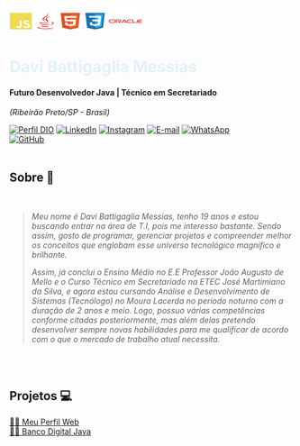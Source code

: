 <div style="display: inline_block"><br>
  <img align="center" alt="Davi-Js" height="30" width="40" src="https://raw.githubusercontent.com/devicons/devicon/master/icons/javascript/javascript-plain.svg">
  <img align="center" alt="Davi-JAVA" height="30" width="40" src="https://raw.githubusercontent.com/devicons/devicon/master/icons/java/java-plain.svg">
  <img align="center" alt="Davi-HTML" height="30" width="40" src="https://raw.githubusercontent.com/devicons/devicon/master/icons/html5/html5-original.svg">
  <img align="center" alt="Davi-CSS" height="30" width="40" src="https://raw.githubusercontent.com/devicons/devicon/master/icons/css3/css3-original.svg">
  <img align="center" alt="Davi-ORACLE" height="50" width="60" src="https://raw.githubusercontent.com/devicons/devicon/master/icons/oracle/oracle-original.svg">
</div>

<h1> 
  <a href="https://www.linkedin.com/in/davi-battigaglia-messias-80b266258/" style="color: #e1f2f7 !important; text-decoration: none; color: inherit;">
    <span>Davi Battigaglia Messias</span>
  </a>
</h1>

#### Futuro Desenvolvedor Java | Técnico em Secretariado
<i>(Ribeirão Preto/SP - Brasil)</i>

[![Perfil DIO](https://img.shields.io/badge/-DIO-6c4d75?style=for-the-badge&logo=gitbook&logoColor=white)]([https://www.dio.me/users/davibmessias11])
[![LinkedIn](https://img.shields.io/badge/Linkedin-%230077B5.svg?style=for-the-badge&logo=linkedin&logoColor=MidnightBlue)](https://www.linkedin.com/in/davi-battigaglia-messias-80b266258/)
[![Instagram](https://img.shields.io/badge/Instagram-%23E4405F.svg?style=for-the-badge&logo=instagram&logoColor=white)](https://www.instagram.com/davi.b.m/)
[![E-mail](https://img.shields.io/badge/Email-D14836?style=for-the-badge&logo=gmail&logoColor=white)](mailto:davibmessias11@outlook.com)
[![WhatsApp](https://img.shields.io/badge/WhatsApp-4f8f39?style=for-the-badge&logo=whatsapp&logoColor=green)](https://wa.me/55+16+981411724)  
[![GitHub](https://img.shields.io/badge/GitHub-322e33?style=for-the-badge&logo=github&logoColor=MidnightBlue)](https://github.com/Davi-bm)
<br />
<br />

## Sobre 👤
<i>
<br />

> Meu nome é Davi Battigaglia Messias, tenho 19 anos e estou buscando entrar na área de T.I, pois me interesso bastante. Sendo assim, gosto de programar, gerenciar projetos e compreender melhor os conceitos que englobam esse universo tecnológico magnífico e brilhante. 
>
> Assim, já conclui o Ensino Médio no E.E Professor João Augusto de Mello e o Curso Técnico em Secretariado na ETEC José Martimiano da Silva, e agora estou cursando Análise e Desenvolvimento de Sistemas (Tecnólogo) no Moura Lacerda no período noturno com a duração de 2 anos e meio. 
> Logo, possuo várias competências conforme citadas posteriormente, mas além delas pretendo desenvolver sempre novas habilidades para me qualificar de acordo com o que o mercado de trabalho atual necessita.
<br />
</i>
<br />

## Projetos 💻

[👨‍💻 Meu Perfil Web ](https://davi-bm.github.io/Projeto-Meu-Perfil-Web/)<br> 
[🏦💵 Banco Digital Java ](https://github.com/Davi-bm/lab-banco-digital-oo/)<br>

